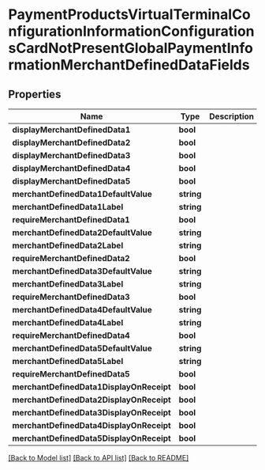 # PaymentProductsVirtualTerminalConfigurationInformationConfigurationsCardNotPresentGlobalPaymentInformationMerchantDefinedDataFields

## Properties
Name | Type | Description | Notes
------------ | ------------- | ------------- | -------------
**displayMerchantDefinedData1** | **bool** |  | [optional] 
**displayMerchantDefinedData2** | **bool** |  | [optional] 
**displayMerchantDefinedData3** | **bool** |  | [optional] 
**displayMerchantDefinedData4** | **bool** |  | [optional] 
**displayMerchantDefinedData5** | **bool** |  | [optional] 
**merchantDefinedData1DefaultValue** | **string** |  | [optional] 
**merchantDefinedData1Label** | **string** |  | [optional] 
**requireMerchantDefinedData1** | **bool** |  | [optional] 
**merchantDefinedData2DefaultValue** | **string** |  | [optional] 
**merchantDefinedData2Label** | **string** |  | [optional] 
**requireMerchantDefinedData2** | **bool** |  | [optional] 
**merchantDefinedData3DefaultValue** | **string** |  | [optional] 
**merchantDefinedData3Label** | **string** |  | [optional] 
**requireMerchantDefinedData3** | **bool** |  | [optional] 
**merchantDefinedData4DefaultValue** | **string** |  | [optional] 
**merchantDefinedData4Label** | **string** |  | [optional] 
**requireMerchantDefinedData4** | **bool** |  | [optional] 
**merchantDefinedData5DefaultValue** | **string** |  | [optional] 
**merchantDefinedData5Label** | **string** |  | [optional] 
**requireMerchantDefinedData5** | **bool** |  | [optional] 
**merchantDefinedData1DisplayOnReceipt** | **bool** |  | [optional] 
**merchantDefinedData2DisplayOnReceipt** | **bool** |  | [optional] 
**merchantDefinedData3DisplayOnReceipt** | **bool** |  | [optional] 
**merchantDefinedData4DisplayOnReceipt** | **bool** |  | [optional] 
**merchantDefinedData5DisplayOnReceipt** | **bool** |  | [optional] 

[[Back to Model list]](../README.md#documentation-for-models) [[Back to API list]](../README.md#documentation-for-api-endpoints) [[Back to README]](../README.md)


